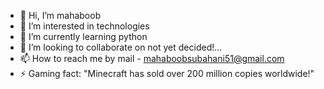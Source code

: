 - 👋 Hi, I’m mahaboob
- 👀 I’m interested in technologies
- 🌱 I’m currently learning python 
- 💞️ I’m looking to collaborate on not yet decided!...
- 📫 How to reach me by mail - mahaboobsubahani51@gmail.com
- ⚡ Gaming fact: "Minecraft has sold over 200 million copies worldwide!"


<!---
mahaboob18-arch/mahaboob18-arch is a ✨ special ✨ repository because its `README.md` (this file) appears on your GitHub profile.
You can click the Preview link to take a look at your changes.
--->
